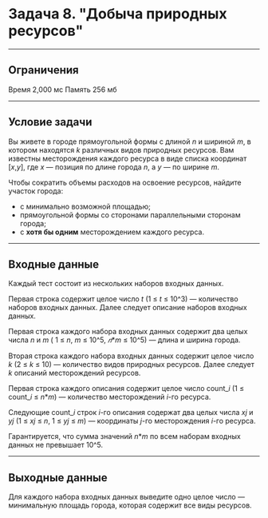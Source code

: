 # Задача 8. "Добыча природных ресурсов"

---

## Ограничения
Время 2,000 мс
Память 256 мб

---

## Условие задачи
Вы живете в городе прямоугольной формы с длиной *n* и шириной *m*, в котором находятся *k* различных видов природных ресурсов. Вам известны месторождения каждого ресурса в виде списка координат [*x*,*y*], где *x* — позиция по длине города *n*, а *y* — по ширине *m*.

Чтобы сократить объемы расходов на освоение ресурсов, найдите участок города:
- с минимально возможной площадью;
- прямоугольной формы со сторонами параллельными сторонам города;
- с **хотя бы одним** месторождением каждого ресурса.

---

## Входные данные
Каждый тест состоит из нескольких наборов входных данных.

Первая строка содержит целое число *t* (1 ≤ *t* ≤ 10^3) — количество наборов входных данных. Далее следует описание наборов входных данных.

Первая строка каждого набора входных данных содержит два целых числа *n* и *m* ( 1 ≤ *n*, *m* ≤ 10^5, *𝑛***m* ≤ 10^5) — длина и ширина города.

Вторая строка каждого набора входных данных содержит целое число *k* (2 ≤ *k* ≤ 10) — количество видов природных ресурсов. Далее следует *k* описаний месторождений ресурсов.

Первая строка каждого описания содержит целое число count_*i* (1 ≤ count_*i* ≤ *n***m*) — количество месторождений *i*-го ресурса.

Следующие count_*i* строк *i*-го описания содержат два целых числа *xj* и *yj* (1 ≤ *xj* ≤ *n*, 1 ≤ *yj* ≤ *m*) — координаты *j*-го месторождения *i*-го ресурса.

Гарантируется, что сумма значений *n***m* по всем наборам входных данных не превышает 10^5.

---

## Выходные данные

Для каждого набора входных данных выведите одно целое число — минимальную площадь города, которая содержит все виды ресурсов.